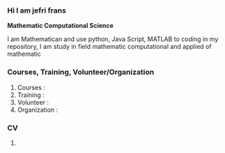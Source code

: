 ### Hi I am jefri frans
<b>Mathematic Computational Science</b>
<article>
<p>I am Mathematican and use python, Java Script, MATLAB to coding in my repository, I am study in field mathematic computational and applied of mathematic<p>
</article>

### Courses, Training, Volunteer/Organization
1. Courses : 
2. Training :
3. Volunteer :
4. Organization :

### CV
1. 
